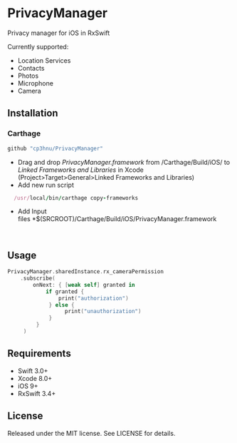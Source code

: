 # PrivacyManager

Privacy manager for iOS in RxSwift

Currently supported:

*   Location Services
*   Contacts
*   Photos
*   Microphone
*   Camera

## Installation

### Carthage

```swift
github "cp3hnu/PrivacyManager"
```

-   Drag and drop *PrivacyManager.framework* from /Carthage/Build/iOS/ to *Linked Frameworks and Libraries* in Xcode (Project>Target>General>Linked Frameworks and Libraries)
-   Add new run script

```ruby
  /usr/local/bin/carthage copy-frameworks
```

-   Add Input files *$(SRCROOT)/Carthage/Build/iOS/PrivacyManager.framework

    ​

## Usage

```swift
PrivacyManager.sharedInstance.rx_cameraPermission
	.subscribe(
		onNext: { [weak self] granted in
			if granted {
				print("authorization")
             } else {
                  print("unauthorization")
             }
         }
     )
```

## Requirements

-   Swift 3.0+
-   Xcode 8.0+
-   iOS 9+
-   RxSwift 3.4+

## License

Released under the MIT license. See LICENSE for details.